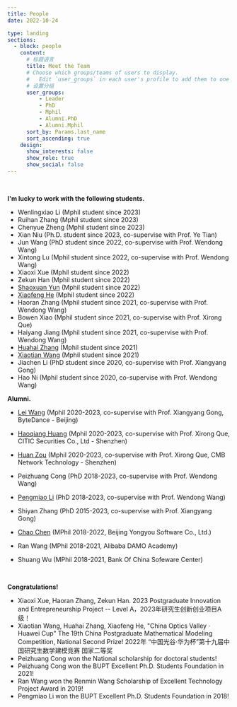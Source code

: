 ```yaml
---
title: People
date: 2022-10-24

type: landing
sections:
  - block: people
    content:
      # 标题语言
      title: Meet the Team
      # Choose which groups/teams of users to display.
      #   Edit `user_groups` in each user's profile to add them to one or more of these groups.
      # 设置分组
      user_groups:
          - Leader
          - PhD
          - Mphil
          - Alumni.PhD
          - Alumni.Mphil
      sort_by: Params.last_name
      sort_ascending: true
    design:
      show_interests: false
      show_role: true
      show_social: false
---
```




<br/>

**I'm lucky to work with the following students.**

* Wenlingxiao Li (Mphil student since 2023)
* Ruihan Zhang (Mphil student since 2023)
* Chenyue Zheng (Mphil student since 2023)
* Xian Niu (Ph.D. student since 2023, co-supervise with Prof. Ye Tian)
* Jun Wang (PhD student since 2022, co-supervise with Prof. Wendong Wang)
* Xintong Lu (Mphil student since 2022, co-supervise with Prof. Wendong Wang)
* Xiaoxi Xue (Mphil student since 2022)
* Zekun Han (Mphil student since 2022)
* [Shaoxuan Yun](https://github.com/howardyun) (Mphil student since 2022)
* [Xiaofeng He](https://github.com/HXF-eve) (Mphil student since 2022)
* Haoran Zhang (Mphil student since 2021, co-supervise with Prof. Wendong Wang)  
* Bowen Xiao (Mphil student since 2021, co-supervise with Prof. Xirong Que)
* Haiyang Jiang (Mphil student since 2021, co-supervise with Prof. Wendong Wang)  
* [Huahai Zhang](https://github.com/buptzhh) (Mphil student since 2021)
* [Xiaotian Wang](https://github.com/SteveWXT) (Mphil student since 2021)
* Jiachen Li (PhD student since 2020, co-supervise with Prof. Xiangyang Gong)  
* Hao Ni (Mphil student since 2020, co-supervise with Prof. Wendong Wang)


**Alumni.**

* [Lei Wang](https://github.com/wanglei1998) (Mphil 2020-2023, co-supervise with Prof. Xiangyang Gong, ByteDance - Beijing)

* [Haoqiang Huang](https://github.com/Erii81) (Mphil 2020-2023, co-supervise with Prof. Xirong Que, CITIC Securities Co., Ltd - Shenzhen)

* [Huan Zou](https://github.com/vickybull) (Mphil 2020-2023, co-supervise with Prof. Xirong Que, CMB Network Technology - Shenzhen)

* Peizhuang Cong (PhD 2018-2023, co-supervise with Prof. Wendong Wang)

* [Pengmiao Li](https://github.com/PengMLi) (PhD 2018-2023, co-supervise with Prof. Wendong Wang)

* Shiyan Zhang (PhD 2015-2023, co-supervise with Prof. Xiangyang Gong)

* [Chao Chen](https://github.com/curious0906) (MPhil 2018-2022, Beijing Yongyou Software Co., Ltd.)

* Ran Wang (MPhil 2018-2021, Alibaba DAMO Academy)

* Shuang Wu (MPhil 2018-2021, Bank Of China Sofeware Center)

  <br/>


**Congratulations!**

* Xiaoxi Xue, Haoran Zhang, Zekun Han. 2023 Postgraduate Innovation and Entrepreneurship Project -- Level A，2023年研究生创新创业项目A级！
* Xiaotian Wang, Huahai Zhang, Xiaofeng He, "China Optics Valley · Huawei Cup" The 19th China Postgraduate Mathematical Modeling Competition, National Second Prize! 2022年 “中国光谷·华为杯”第十九届中国研究生数学建模竞赛 国家二等奖
* Peizhuang Cong won the National scholarship for doctoral students!
* Peizhuang Cong won the BUPT Excellent Ph.D. Students Foundation in 2021!
* Ran Wang won the Renmin Wang Scholarship of Excellent Technology Project Award in 2019!
* Pengmiao Li won the BUPT Excellent Ph.D. Students Foundation in 2018!